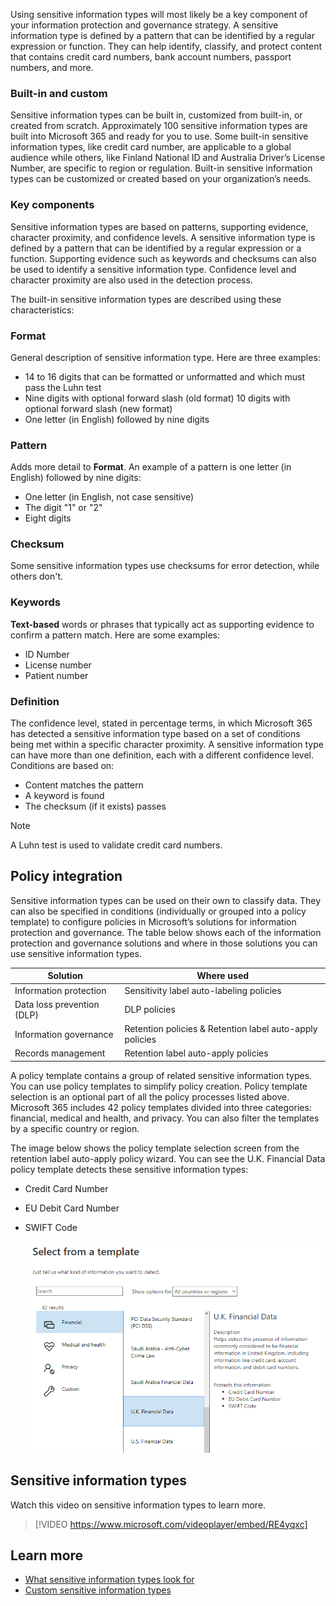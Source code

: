 Using sensitive information types will most likely be a key component of your information protection and governance strategy. A sensitive information type is defined by a pattern that can be identified by a regular expression or function. They can help identify, classify, and protect content that contains credit card numbers, bank account numbers, passport numbers, and more.

### Built-in and custom 
Sensitive information types can be built in, customized from built-in, or created from scratch. Approximately 100 sensitive information types are built into Microsoft 365 and ready for you to use. Some built-in sensitive information types, like credit card number, are applicable to a global audience while others, like Finland National ID and Australia Driver’s License Number, are specific to  region or regulation. Built-in sensitive information types can be customized or created based on your organization’s needs. 

### Key components
Sensitive information types are based on patterns, supporting evidence, character proximity, and confidence levels. A sensitive information type is defined by a pattern that can be identified by a regular expression or a function. Supporting evidence such as keywords and checksums can also be used to identify a sensitive information type. Confidence level and character proximity are also used in the detection process. 

The built-in sensitive information types are described using these characteristics:

### Format
General description of sensitive information type. Here are three examples:
- 14 to 16 digits that can be formatted or unformatted and which must pass the Luhn test
- Nine digits with optional forward slash (old format) 10 digits with optional forward slash (new format)
- One letter (in English) followed by nine digits

### Pattern
Adds more detail to **Format**. An example of a pattern is one letter (in English) followed by nine digits:
- One letter (in English, not case sensitive)
- The digit "1" or "2"
- Eight digits

### Checksum
Some sensitive information types use checksums for error detection, while others don't.

### Keywords
**Text-based** words or phrases that typically act as supporting evidence to confirm a pattern match. Here are some examples:
- ID Number
- License number
- Patient number

### Definition
The confidence level, stated in percentage terms, in which Microsoft 365 has detected a sensitive information type based on a set of conditions being met within a specific character proximity. A sensitive information type can have more than one definition, each with a different confidence level. Conditions are based on: 
- Content matches the pattern
- A keyword is found
- The checksum (if it exists) passes

> [!NOTE]
> A Luhn test is used to validate credit card numbers.

## Policy integration
Sensitive information types can be used on their own to classify data. They can also be specified in conditions (individually or grouped into a policy template) to configure policies in Microsoft’s solutions for information protection and governance. The table below shows each of the information protection and governance solutions and where in those solutions you can use sensitive information types.

| Solution | Where used   |
|---|---|
|Information protection   |Sensitivity label auto-labeling policies   |
|Data loss prevention (DLP) |  DLP policies |
|Information governance  | Retention policies & Retention label auto-apply policies  |
|Records management | Retention label auto-apply policies  |

A policy template contains a group of related sensitive information types. You can use policy templates to simplify policy creation. Policy template selection is an optional part of all the policy processes listed above. Microsoft 365 includes 42 policy templates divided into three categories: financial, medical and health, and privacy. You can also filter the templates by a specific country or region.

The image below shows the policy template selection screen from the retention label auto-apply policy wizard. You can see the U.K. Financial Data policy template detects these sensitive information types:
- Credit Card Number
- EU Debit Card Number
- SWIFT Code

  ![Policy template selection screene](../media/select-template.png) 

## Sensitive information types
Watch this video on sensitive information types to learn more.
>
> [!VIDEO https://www.microsoft.com/videoplayer/embed/RE4yqxc]

> 
## Learn more
- [What sensitive information types look for](https://docs.microsoft.com/microsoft-365/compliance/what-the-sensitive-information-types-look-for?azure-portal=true)
- [Custom sensitive information types](https://docs.microsoft.com/microsoft-365/compliance/custom-sensitive-info-types?azure-portal=true)
